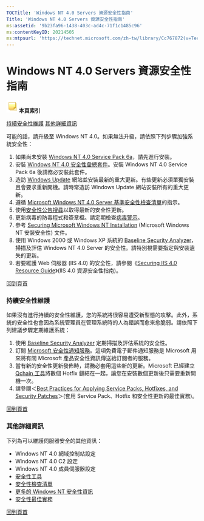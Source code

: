 ```yaml
---
TOCTitle: 'Windows NT 4.0 Servers 資源安全性指南'
Title: 'Windows NT 4.0 Servers 資源安全性指南'
ms:assetid: '9b23fa96-1438-403c-ad4c-71f1c1485c96'
ms:contentKeyID: 20214505
ms:mtpsurl: 'https://technet.microsoft.com/zh-tw/library/Cc767872(v=TechNet.10)'
---
```


Windows NT 4.0 Servers 資源安全性指南
=====================================

![](images/Cc767872.community-sm(zh-tw,TechNet.10).gif)**本頁索引**

[持續安全性維護](#aa)
[其他詳細資訊](#ab)

可能的話，請升級至 Windows NT 4.0。如果無法升級，請依照下列步驟加強系統安全性：

1.  如果尚未安裝 [Windows NT 4.0 Service Pack 6a](http://www.microsoft.com/ntserver/nts/downloads/recommended/sp6/allsp6.asp?sd=gn&ln=en-us&gssnb=1)，請先進行安裝。
2.  安裝 [Windows NT 4.0 安全性彙總套件](http://www.microsoft.com/ntserver/sp6asrp.asp)。安裝 Windows NT 4.0 Service Pack 6a 後請務必安裝此套件。
3.  造訪 [Windows Update](http://windowsupdate.microsoft.com/) 網站並安裝最新的重大更新。有些更新必須單獨安裝且會要求重新開機。請時常造訪 Windows Update 網站安裝所有的重大更新。
4.  遵循 [Microsoft Windows NT 4.0 Server 基準安全性檢查清單](http://www.microsoft.com/technet/security/chklist/nt4svrcl.mspx)的指示。
5.  使用[安全性公告搜尋](http://www.microsoft.com/technet/security/current.aspx)以取得最新的安全性更新。
6.  更新病毒的防毒程式和簽章檔。請定期檢查[病毒警示](http://www.microsoft.com/technet/security/alerts/default.mspx)。
7.  參考 [Securing Microsoft Windows NT Installation](http://www.microsoft.com/ntserver/techresources/security/secure_ntinstall.asp) (Microsoft Windows NT 安裝安全性) 文件。
8.  使用 Windows 2000 或 Windows XP 系統的 [Baseline Security Analyzer](http://www.microsoft.com/taiwan/technet/security/tools/mbsaqa.aspx)，掃描及評估 Windows NT 4.0 Server 的安全性。請特別視需要指定與安裝遺失的更新。
9.  若要維護 Web 伺服器 (IIS 4.0) 的安全性，請參閱《[Securing IIS 4.0 Resource Guide](http://www.microsoft.com/taiwan/technet/security/chklist/iis40srg.aspx)》(IIS 4.0 資源安全性指南)。

[](#mainsection)[回到頁首](#mainsection)

### 持續安全性維護

如果沒有進行持續的安全性維護，您的系統將很容易遭受新型態的攻擊。此外，系統的安全性也會因為系統管理員在管理系統時的人為錯誤而愈來愈脆弱。請依照下列建議步驟定期維護系統：

1.  使用 [Baseline Security Analyzer](http://www.microsoft.com/taiwan/technet/security/tools/mbsaqa.aspx) 定期掃描及評估系統的安全性。
2.  訂閱 [Microsoft 安全性通知服務](http://www.microsoft.com/technet/security/bulletin/notify.mspx)。這項免費電子郵件通知服務是 Microsoft 用來將有關 Microsoft 產品安全性資訊傳送給訂閱者的服務。
3.  當有新的安全性更新發佈時，請務必套用這些新的更新。Microsoft 已經建立 [Qchain 工具](http://www.microsoft.com/downloads/details.aspx?displaylang=en&familyid=a85c9cfa-e84c-4723-9c28-f66859060f5d)將數個 Hotfix 鏈結在一起，讓您在安裝數個更新後只需要重新開機一次。
4.  請參閱＜[Best Practices for Applying Service Packs, Hotfixes, and Security Patches](http://www.microsoft.com/taiwan/technet/security/bestprac/bpsp.aspx)＞(套用 Service Pack、Hotfix 和安全性更新的最佳實務)。

[](#mainsection)[回到頁首](#mainsection)

### 其他詳細資訊

下列為可以維護伺服器安全的其他資訊：

-   Windows NT 4.0 網域控制站設定
-   Windows NT 4.0 C2 設定
-   Windows NT 4.0 成員伺服器設定
-   [安全性工具](http://www.microsoft.com/technet/security/tools/default.mspx)
-   [安全性檢查清單](http://www.microsoft.com/technet/security/chklist/default.mspx)
-   [更多的 Windows NT 安全性資訊](http://www.microsoft.com/taiwan/technet/security/chklist/default.mspx)
-   [安全性最佳實務](http://www.microsoft.com/taiwan/security/guidance/default.mspx)

[](#mainsection)[回到頁首](#mainsection)
